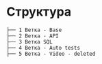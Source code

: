 # Структура
```
├── 1 Ветка - Base
├── 2 Ветка - API
├── 3 Ветка SQL
├── 4 Ветка - Auto tests
├── 5 Ветка - Video - deleted
```
